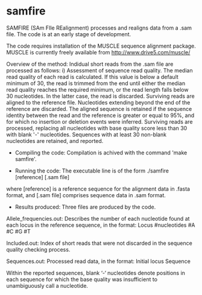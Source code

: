# samfire
SAMFIRE (SAm FIle REalignment) processes and realigns data from a .sam file.  The code is at an early stage of development.

The code requires installation of the MUSCLE sequence alignment package.  MUSCLE is currently freely available from http://www.drive5.com/muscle/

Overview of the method: Indidual short reads from the .sam file are processed as follows:
i) Assessment of sequence read quality.
    The median read quality of each read is calculated.  If this value is below a default minimum of 30, the read is trimmed from the end until either the median read quality reaches the required minimum, or the read length falls below 30 nucleotides.  In the latter case, the read is discarded.
    Surviving reads are aligned to the reference file.  Nucleotides extending beyond the end of the reference are discarded.  The aligned sequence is retained if the sequence identity between the read and the reference is greater or equal to 95%, and for which no insertion or deletion events were inferred.
    Surviving reads are processed, replacing all nucleotides with base quality score less than 30 with blank '-' nucleotides.  Sequences with at least 30 non-blank nucleotides are retained, and reported.
    
- Compiling the code:
Compilation is achived with the command 'make samfire'.

- Running the code:
The executable line is of the form ./samfire [reference] [.sam file] 

where [reference] is a reference sequence for the alignment data in .fasta format, and [.sam file] comprises sequence data in .sam format.

- Results produced:
Three files are produced by the code.

Allele_frequencies.out: Describes the number of each nucleotide found at each locus in the reference sequence, in the format:
	Locus	#nucleotides	#A	#C	#G	#T

Included.out: Index of short reads that were not discarded in the sequence quality checking process.

Sequences.out: Processed read data, in the format:
	Initial locus	Sequence

Within the reported sequences, blank ‘-‘ nucleotides denote positions in each sequence for which the base quality was insufficient to unambiguously call a nucleotide.
 
